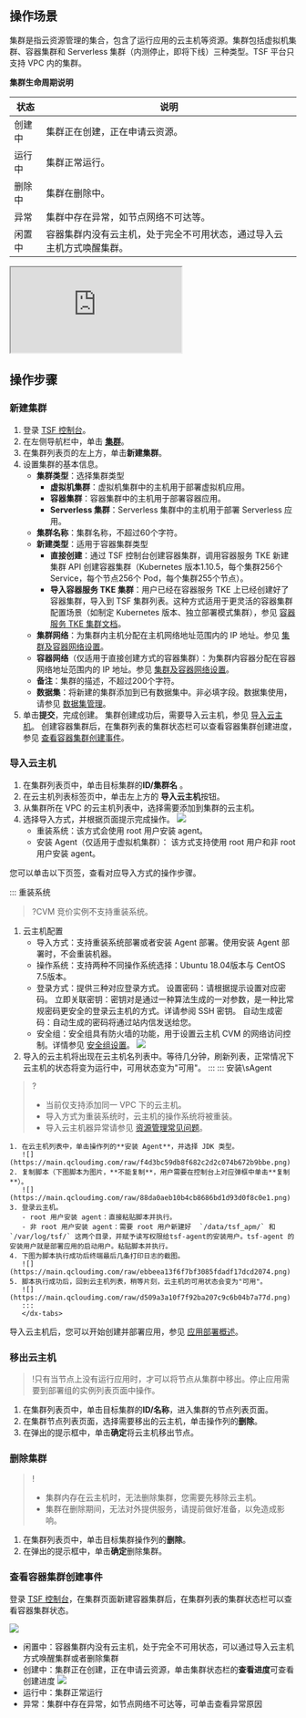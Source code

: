 ## 操作场景

集群是指云资源管理的集合，包含了运行应用的云主机等资源。集群包括虚拟机集群、容器集群和 Serverless 集群（内测停止，即将下线）三种类型。TSF 平台只支持 VPC 内的集群。

**集群生命周期说明**

| 状态   | 说明                                                         |
| ------ | ------------------------------------------------------------ |
| 创建中 | 集群正在创建，正在申请云资源。                               |
| 运行中 | 集群正常运行。                                               |
| 删除中 | 集群在删除中。                                               |
| 异常   | 集群中存在异常，如节点网络不可达等。                         |
| 闲置中 | 容器集群内没有云主机，处于完全不可用状态，通过导入云主机方式唤醒集群。 |

<div class="doc-video-mod"><iframe src="https://cloud.tencent.com/edu/learning/quick-play/2039-24419?source=gw.doc.media&withPoster=1&notip=1"></iframe></div>

## 操作步骤

### 新建集群

1. 登录 [TSF 控制台](https://console.cloud.tencent.com/tsf/index)。
2. 在左侧导航栏中，单击 **[集群](https://console.cloud.tencent.com/tsf/cluster)**。
3. 在集群列表页的左上方，单击**新建集群**。
4. 设置集群的基本信息。
   - **集群类型**：选择集群类型
     - **虚拟机集群**：虚拟机集群中的主机用于部署虚拟机应用。
     - **容器集群**：容器集群中的主机用于部署容器应用。
     - **Serverless 集群**：Serverless 集群中的主机用于部署 Serverless 应用。
   - **集群名称**：集群名称，不超过60个字符。
   - **新建类型**：适用于容器集群类型
     - **直接创建**：通过 TSF 控制台创建容器集群，调用容器服务 TKE 新建集群 API 创建容器集群（Kubernetes 版本1.10.5，每个集群256个 Service，每个节点256个 Pod，每个集群255个节点）。
     - **导入容器服务 TKE 集群**：用户已经在容器服务 TKE 上已经创建好了容器集群，导入到 TSF 集群列表。这种方式适用于更灵活的容器集群配置场景（如制定 Kubernetes 版本、独立部署模式集群），参见 [容器服务 TKE 集群文档](https://cloud.tencent.com/document/product/457/32187)。
   - **集群网络**：为集群内主机分配在主机网络地址范围内的 IP 地址。参见 [集群及容器网络设置](https://cloud.tencent.com/document/product/649/16926)。
   - **容器网络**（仅适用于直接创建方式的容器集群）：为集群内容器分配在容器网络地址范围内的 IP 地址。参见 [集群及容器网络设置](https://cloud.tencent.com/document/product/649/16926)。
   - **备注**：集群的描述，不超过200个字符。
   - **数据集**：将新建的集群添加到已有数据集中。非必填字段。数据集使用，请参见 [数据集管理](https://cloud.tencent.com/document/product/649/38326)。
5. 单击**提交**，完成创建。
集群创建成功后，需要导入云主机，参见 [导入云主机](#导入云主机)。
创建容器集群后，在集群列表的集群状态栏可以查看容器集群创建进度，参见 [查看容器集群创建事件](#查看容器集群创建事件)。

### 导入云主机[](id:导入云主机)

1. 在集群列表页中，单击目标集群的**ID/集群名** 。
2. 在云主机列表标签页中，单击左上方的 **导入云主机**按钮。
3. 从集群所在 VPC 的云主机列表中，选择需要添加到集群的云主机。
4. 选择导入方式，并根据页面提示完成操作。
   ![](https://main.qcloudimg.com/raw/64263b917cd2f1ca39eeaabaf79147b6.png)
   - 重装系统：该方式会使用 root 用户安装 agent。
   - 安装 Agent（仅适用于虚拟机集群）： 该方式支持使用 root 用户和非 root 用户安装 agent。

您可以单击以下页签，查看对应导入方式的操作步骤。 

<dx-tabs>
::: 重装系统

>?CVM 竞价实例不支持重装系统。


1. 云主机配置
   - 导入方式：支持重装系统部署或者安装 Agent 部署。使用安装 Agent 部署时，不会重装机器。
   - 操作系统：支持两种不同操作系统选择：Ubuntu 18.04版本与 CentOS 7.5版本。
   - 登录方式：提供三种对应登录方式。
     设置密码：请根据提示设置对应密码。
     立即关联密钥：密钥对是通过一种算法生成的一对参数，是一种比常规密码更安全的登录云主机的方式。详请参阅 SSH 密钥。
     自动生成密码：自动生成的密码将通过站内信发送给您。
   - 安全组：安全组具有防火墙的功能，用于设置云主机 CVM 的网络访问控制。详情参见 [安全组设置](https://cloud.tencent.com/document/product/649/30131)。
![](https://qcloudimg.tencent-cloud.cn/raw/24d343583180d25b280928054da51b39.png)
2. 导入的云主机将出现在云主机名列表中。等待几分钟，刷新列表，正常情况下云主机的状态将变为运行中，可用状态变为"可用"。
   :::
   ::: 安装\sAgent

>?
>- 当前仅支持添加同一 VPC 下的云主机。
>- 导入方式为重装系统时，云主机的操作系统将被重装。
>- 导入云主机器异常请参见 [资源管理常见问题](https://cloud.tencent.com/document/product/649/20270)。


    1. 在云主机列表中，单击操作列的**安装 Agent**，并选择 JDK 类型。
       ![](https://main.qcloudimg.com/raw/f4d3bc59db8f682c2d2c074b672b9bbe.png)
    2. 复制脚本（下图脚本为图片，**不能复制**，用户需要在控制台上对应弹框中单击**复制**）。
       ![](https://main.qcloudimg.com/raw/88da0aeb10b4cb8686bd1d93d0f8c0e1.png)
    3. 登录云主机。
       - root 用户安装 agent：直接粘贴脚本并执行。
       - 非 root 用户安装 agent：需要 root 用户新建好  `/data/tsf_apm/` 和 `/var/log/tsf/` 这两个目录，并赋予读写权限给tsf-agent的安装用户。tsf-agent 的安装用户就是部署应用的启动用户。粘贴脚本并执行。
    4. 下图为脚本执行成功后终端最后几条打印日志的截图。
       ![](https://main.qcloudimg.com/raw/ebbeea13f6f7bf3085fdadf17dcd2074.png)
    5. 脚本执行成功后，回到云主机列表，稍等片刻，云主机的可用状态会变为"可用"。
       ![](https://main.qcloudimg.com/raw/d509a3a10f7f92ba207c9c6b04b7a77d.png)
       :::
       </dx-tabs>

导入云主机后，您可以开始创建并部署应用，参见 [应用部署概述](https://cloud.tencent.com/document/product/649/16931)。

### 移出云主机

>!只有当节点上没有运行应用时，才可以将节点从集群中移出。停止应用需要到部署组的实例列表页面中操作。

1. 在集群列表页中，单击目标集群的**ID/名称**，进入集群的节点列表页面。
2. 在集群节点列表页面，选择需要移出的云主机，单击操作列的**删除**。
3. 在弹出的提示框中，单击**确定**将云主机移出节点。

### 删除集群

>!
>- 集群内存在云主机时，无法删除集群，您需要先移除云主机。
>- 集群在删除期间，无法对外提供服务，请提前做好准备，以免造成影响。

1. 在集群列表页中，单击目标集群操作列的**删除**。
2. 在弹出的提示框中，单击**确定**删除集群。

### 查看容器集群创建事件[](id:查看容器集群创建事件)

登录 [TSF 控制台](https://console.cloud.tencent.com/tsf/index)，在集群页面新建容器集群后，在集群列表的集群状态栏可以查看容器集群状态。

![](https://main.qcloudimg.com/raw/ab0707c6b64009454aa5fb012070ca2a.png)

- 闲置中：容器集群内没有云主机，处于完全不可用状态，可以通过导入云主机方式唤醒集群或者删除集群
- 创建中：集群正在创建，正在申请云资源，单击集群状态栏的**查看进度**可查看创建进度
  ![](https://main.qcloudimg.com/raw/5b01fc8e9e1eca5a3caf29d7a3cec39c.png)
- 运行中：集群正常运行
- 异常：集群中存在异常，如节点网络不可达等，可单击查看异常原因


